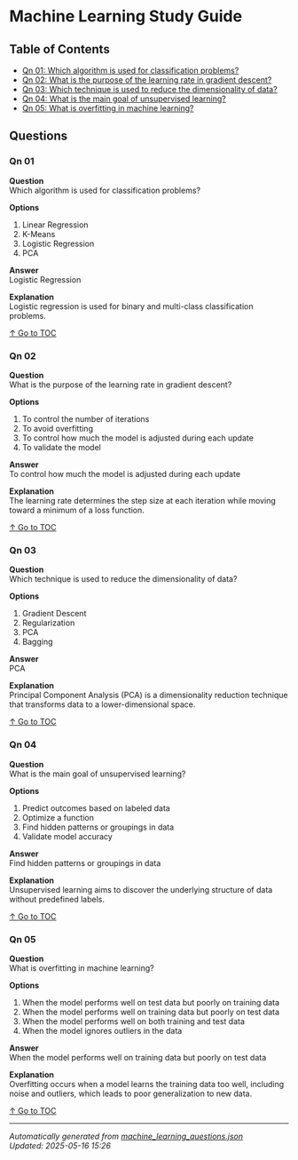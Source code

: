 # Machine Learning Study Guide <a id="toc"></a>

## Table of Contents
- [Qn 01: Which algorithm is used for classification problems?](#q01)  
- [Qn 02: What is the purpose of the learning rate in gradient descent?](#q02)  
- [Qn 03: Which technique is used to reduce the dimensionality of data?](#q03)  
- [Qn 04: What is the main goal of unsupervised learning?](#q04)  
- [Qn 05: What is overfitting in machine learning?](#q05)

## Questions
### <a id="q01"></a> Qn 01

**Question**  
Which algorithm is used for classification problems?

**Options**  
1. Linear Regression  
2. K-Means  
3. Logistic Regression  
4. PCA  

**Answer**  
Logistic Regression

**Explanation**  
Logistic regression is used for binary and multi-class classification problems.

[↑ Go to TOC](#toc)

  

### <a id="q02"></a> Qn 02

**Question**  
What is the purpose of the learning rate in gradient descent?

**Options**  
1. To control the number of iterations  
2. To avoid overfitting  
3. To control how much the model is adjusted during each update  
4. To validate the model  

**Answer**  
To control how much the model is adjusted during each update

**Explanation**  
The learning rate determines the step size at each iteration while moving toward
  a minimum of a loss function.

[↑ Go to TOC](#toc)

  

### <a id="q03"></a> Qn 03

**Question**  
Which technique is used to reduce the dimensionality of data?

**Options**  
1. Gradient Descent  
2. Regularization  
3. PCA  
4. Bagging  

**Answer**  
PCA

**Explanation**  
Principal Component Analysis (PCA) is a dimensionality reduction technique that
  transforms data to a lower-dimensional space.

[↑ Go to TOC](#toc)

  

### <a id="q04"></a> Qn 04

**Question**  
What is the main goal of unsupervised learning?

**Options**  
1. Predict outcomes based on labeled data  
2. Optimize a function  
3. Find hidden patterns or groupings in data  
4. Validate model accuracy  

**Answer**  
Find hidden patterns or groupings in data

**Explanation**  
Unsupervised learning aims to discover the underlying structure of data without
  predefined labels.

[↑ Go to TOC](#toc)

  

### <a id="q05"></a> Qn 05

**Question**  
What is overfitting in machine learning?

**Options**  
1. When the model performs well on test data but poorly on training data  
2. When the model performs well on training data but poorly on test data  
3. When the model performs well on both training and test data  
4. When the model ignores outliers in the data  

**Answer**  
When the model performs well on training data but poorly on test data

**Explanation**  
Overfitting occurs when a model learns the training data too well, including
  noise and outliers, which leads to poor generalization to new data.

[↑ Go to TOC](#toc)



---

*Automatically generated from [machine_learning_questions.json](machine_learning_questions.json)*  
*Updated: 2025-05-16 15:26*
